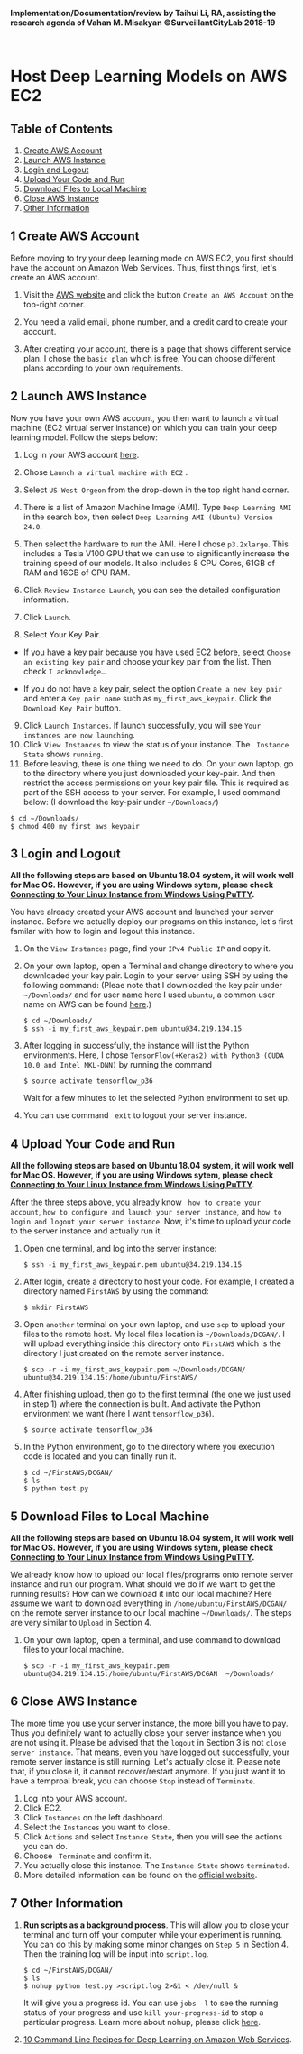 **Implementation/Documentation/review by Taihui Li, RA, assisting the research agenda of Vahan M. Misakyan ©SurveillantCityLab 2018-19**

&nbsp;
&nbsp;


# Host Deep Learning Models on AWS EC2

## Table of Contents
1. [Create AWS Account](#1-create-aws-account)
2. [Launch AWS Instance](#2-launch-aws-instance)
3. [Login and Logout ](#3-login-and-logout)
4. [Upload Your Code and Run](#4-upload-your-code-and-run)
5. [Download Files to Local Machine](#5-download-files-to-local-machine)
6. [Close AWS Instance](#6-close-aws-instance)
7. [Other Information](#7-other-information)



## 1 Create AWS Account

Before moving to try your deep learning mode on AWS EC2, you first should have the account on Amazon Web Services.  Thus, first things first, let's create an AWS account.

1. Visit the [AWS website](https://aws.amazon.com/) and click the button ```Create an AWS Account``` on the top-right corner.

2. You need a valid email, phone number, and a credit card to create your account.

3. After creating your account, there is a page that shows different service plan. I chose the ```basic plan```  which is free. You can choose different plans according to your own requirements. 

   

## 2 Launch AWS Instance

Now you have your own AWS account, you then want to launch a virtual machine (EC2 virtual server instance) on which you can train your deep learning model. Follow the steps below:

1. Log in your AWS account [here](https://aws.amazon.com/).

2. Chose ``` Launch a virtual machine with EC2 ``` .

3. Select ```US West Orgeon```  from the drop-down in the top right hand corner. 

4. There is a list of Amazon Machine Image (AMI). Type ```Deep Learning AMI``` in the search box, then select ```Deep Learning AMI (Ubuntu) Version 24.0```.

5. Then select the hardware to run the AMI. Here I chose ```p3.2xlarge```. This includes a Tesla V100 GPU that we can use to significantly increase the training speed of our models. It also includes 8 CPU Cores, 61GB of RAM and 16GB of GPU RAM.

6. Click ```Review Instance Launch```, you can see the detailed configuration information. 

7.  Click ```Launch```.

8.  Select Your Key Pair.

   * If you have a key pair because you have used EC2 before, select ```Choose an existing key pair``` and choose your key pair from the list. Then check ```I acknowledge…```.

   - If you do not have a key pair, select the option ```Create a new key pair``` and enter a ```Key pair name``` such as ```my_first_aws_keypair```. Click the ```Download Key Pair``` button.

9.  Click ```Launch Instances```. If launch successfully, you will see ```Your instances are now launching```.
10. Click ```View Instances``` to view the status of your instance. The ``` Instance State``` shows ```running```.
11.  Before leaving, there is one thing we need to do. On your own laptop, go to the directory where you just downloaded your key-pair. And then restrict the access permissions on your key pair file. This is required as part of the SSH access to your server.  For example, I used command below: (I download the key-pair under ```~/Downloads/```)

   ```
   $ cd ~/Downloads/
   $ chmod 400 my_first_aws_keypair
   ```



## 3 Login and Logout 

**All the following steps are based on Ubuntu 18.04 system, it will work well for Mac OS. However, if you are using Windows sytem, please check [Connecting to Your Linux Instance from Windows Using PuTTY](https://docs.aws.amazon.com/AWSEC2/latest/UserGuide/putty.html?icmpid=docs_ec2_console).**

You have already created your AWS account and launched your server instance. Before we actually deploy our programs on this instance, let's first familar with how to login and logout this instance. 

1. On the ```View Instances``` page, find your ```IPv4 Public IP``` and copy it.

2. On your own laptop, open a Terminal and change directory to where you downloaded your key pair. Login to your server using SSH by using the following command: (Pleae note that I downloaded the key pair under ```~/Downloads/``` and for user name here I used ```ubuntu```, a common user name on AWS can be found [here](https://github.com/taihui/RA_Summer2019/blob/master/4_image_synthesis/4_3_AWS/user_name_aws.png).)

   ```
   $ cd ~/Downloads/
   $ ssh -i my_first_aws_keypair.pem ubuntu@34.219.134.15
   ```

3. After logging in successfully, the instance will list the Python environments. Here, I chose  ```TensorFlow(+Keras2) with Python3 (CUDA 10.0 and Intel MKL-DNN)```  by running the command 

   ```  
   $ source activate tensorflow_p36
   ```
   Wait for a few minutes to let the selected Python environment to set up.

4. You can use command ``` exit```  to logout your server instance.

## 4 Upload Your Code and Run

**All the following steps are based on Ubuntu 18.04 system, it will work well for Mac OS. However, if you are using Windows sytem, please check [Connecting to Your Linux Instance from Windows Using PuTTY](https://docs.aws.amazon.com/AWSEC2/latest/UserGuide/putty.html?icmpid=docs_ec2_console).**

After the three steps above, you already know ``` how to create your account```, ```how to configure and launch your server instance```, and ```how to login and logout your server instance```. Now, it's time to upload your code to the server instance and actually run it.

1. Open one terminal, and log into the server instance:

   ```
   $ ssh -i my_first_aws_keypair.pem ubuntu@34.219.134.15
   ```

2. After login,  create a directory to host your code. For example, I created a directory named ```FirstAWS``` by using the command:

   ```
   $ mkdir FirstAWS
   ```

3. Open ```another``` terminal on your own laptop, and use ```scp``` to upload your files to the remote host. My local files location is ```~/Downloads/DCGAN/```. I will upload everything inside this directory onto ```FirstAWS``` which is the directory I just created on the remote server instance.

   ``` 
   $ scp -r -i my_first_aws_keypair.pem ~/Downloads/DCGAN/  ubuntu@34.219.134.15:/home/ubuntu/FirstAWS/
   ```

4. After finishing upload, then go to the first terminal (the one we just used in step 1) where the connection is built. And activate the Python environment we want (here I want ```tensorflow_p36```).

   ```
   $ source activate tensorflow_p36
   ```

5. In the Python environment, go to the directory where you execution code is located and you can finally run it.

   ```
   $ cd ~/FirstAWS/DCGAN/
   $ ls
   $ python test.py
   ```

## 5 Download Files to Local Machine

**All the following steps are based on Ubuntu 18.04 system, it will work well for Mac OS. However, if you are using Windows sytem, please check [Connecting to Your Linux Instance from Windows Using PuTTY](https://docs.aws.amazon.com/AWSEC2/latest/UserGuide/putty.html?icmpid=docs_ec2_console).**

We already know how to upload our local files/programs onto remote server instance and run our program. What should we do if we want to get the running results? How can we download it into our local machine? Here assume we want to download everything in ```/home/ubuntu/FirstAWS/DCGAN/``` on the remote server instance to our local machine ```~/Downloads/```. The steps are very similar to ```Upload``` in Section 4.

1. On your own laptop, open a terminal, and use command to download files to your local machine.
   
     ``` 
   $ scp -r -i my_first_aws_keypair.pem  ubuntu@34.219.134.15:/home/ubuntu/FirstAWS/DCGAN  ~/Downloads/
   ```
  
## 6 Close AWS Instance

The more time you use your server instance, the more bill you have to pay. Thus you definitely want to actually close your server instance when you are not using it. Please be advised that the ```logout``` in Section 3 is not ```close server instance```. That means, even you have logged out successfully, your remote server instance is still running. Let's actually close it. Please note that, if you close it, it cannot recover/restart anymore. If you just want it to have a temproal break, you can choose ```Stop``` instead of ```Terminate```. 

1. Log into your AWS account.
2. Click EC2.
3. Click ```Instances``` on the left dashboard.
4. Select the ```Instances``` you want to close.
5. Click ```Actions``` and select ```Instance State```, then you will see the actions you can do. 
6. Choose ``` Terminate``` and confirm it. 
7. You actually close this instance. The ```Instance State``` shows ```terminated```.
8. More detailed information can be found on the [official website](https://docs.aws.amazon.com/AWSEC2/latest/UserGuide/terminating-instances.html).

## 7 Other Information

1. **Run scripts as a background process**. This will allow you to close your terminal and turn off your computer while your experiment is running. You can do this by making some minor changes on ```Step 5```  in Section 4. Then the training log will be input into ```script.log```.

   ```
   $ cd ~/FirstAWS/DCGAN/
   $ ls
   $ nohup python test.py >script.log 2>&1 < /dev/null &
   ```

   It will give you a progress id. You can use ```jobs -l``` to see the running status of your progress and use ```kill your-progress-id``` to stop a particular progress. Learn more about nohup, please click [here](https://wiki2.org/en/Nohup).

2.  [10 Command Line Recipes for Deep Learning on Amazon Web Services](https://machinelearningmastery.com/command-line-recipes-deep-learning-amazon-web-services/).
